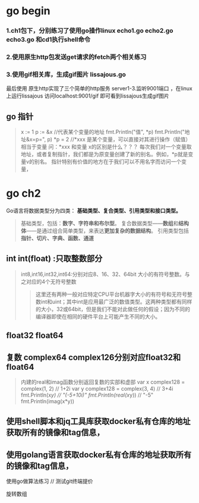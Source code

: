 # go begin
### 1.ch1包下，分别练习了使用go操作linux  echo1.go echo2.go echo3.go 和cd1执行shell命令
### 2.使用原生http包发送get请求的fetch两个相关练习
### 3.使用gif相关库，生成gif图片 lissajous.go
最后使用 原生http实现了三个简单的http服务 server1-3.监听9001端口 ，在linux上运行lissajous  访问localhost:9001/gif
即可看到lissajous生成gif图片

## go 指针
> 	x := 1
> 	p := &x //代表某个变量的地址
> 	fmt.Println("值", *p)
> 	fmt.Println("地址&x=p=", p)
> 	*p = 2 //*xxx 是某个变量，可以直接对其进行操作（赋值）相当于变量
> 	 问：*xxx 和变量 x的区别是什么？？？
> 	每次我们对一个变量取地址，或者复制指针，我们都是为原变量创建了新的别名。例如，*p就是变量v的别名。
> 	指针特别有价值的地方在于我们可以不用名字而访问一个变量，

# go ch2
Go语言将数据类型分为四类：
**基础类型、复合类型、引用类型和接口类型。**
> 基础类型，包括：**数字、字符串和布尔型**。
> 复合数据类型——**数组**和**结构体**——是通过组合简单类型，来表达**更加复杂的数据结构**。
> 引用类型包括**指针、切片、字典、函数、通道**

## int int(float) :只取整数部分
> int8,int16,int32,int64:分别对应8、16、32、64bit
> 大小的有符号整数。与之对应的4个无符号整数
> > 这里还有两种一般对应特定CPU平台机器字大小的有符号和无符号整数int和uint；其中int是应用最广泛的数值类型。这两种类型都有同样的大小，32或64bit，但是我们不能对此做任何的假设；因为不同的编译器即使在相同的硬件平台上可能产生不同的大小。

## float32 float64

## 复数  complex64 complex126分别对应float32和float64
> 内建的real和imag函数分别返回复数的实部和虚部
var x complex128 = complex(1, 2) // 1+2i
var y complex128 = complex(3, 4) // 3+4i
fmt.Println(x*y)                 // "(-5+10i)"
fmt.Println(real(x*y))           // "-5"
fmt.Println(imag(x*y))   


## 使用shell脚本和jq工具库获取docker私有仓库的地址获取所有的镜像和tag信息，
## 使用golang语言获取docker私有仓库的地址获取所有的镜像和tag信息，

使用go做算法练习
// 测试git终端提价

旋转数组